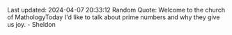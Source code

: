 Last updated: 2024-04-07 20:33:12
Random Quote: Welcome to the church of MathologyToday I'd like to talk about prime numbers and why they give us joy. - Sheldon